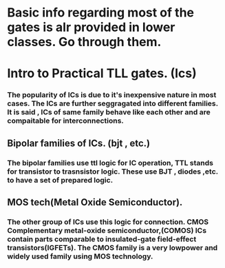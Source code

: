 # Basic info regarding most of the gates is alr provided in lower classes. Go through them. 

# Intro to Practical TLL gates. (Ics)
### The popularity of ICs is due to it's inexpensive nature in most cases. The ICs are further seggragated into different families. It is said , ICs of same family behave like each other and are compaitable for interconnections. 
## Bipolar families of ICs. (bjt , etc.)
### The bipolar families use ttl logic for IC operation, TTL stands for transistor to trasnsistor logic. These use BJT , diodes ,etc. to have a set of prepared logic.
## MOS tech(Metal Oxide Semiconductor).
### The other group of ICs use this logic for connection. CMOS Complementary metal-oxide semiconductor,(COMOS) ICs contain parts comparable to insulated-gate field-effect transistors(IGFETs). The CMOS family is a very lowpower and widely used family using MOS technology.
